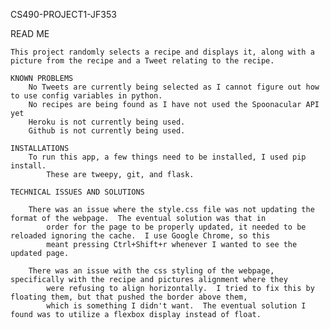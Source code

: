 CS490-PROJECT1-JF353

READ ME
    
    This project randomly selects a recipe and displays it, along with a picture from the recipe and a Tweet relating to the recipe.
    
    KNOWN PROBLEMS
        No Tweets are currently being selected as I cannot figure out how to use config variables in python.
        No recipes are being found as I have not used the Spoonacular API yet
        Heroku is not currently being used.
        Github is not currently being used.
    
    INSTALLATIONS
        To run this app, a few things need to be installed, I used pip install.
            These are tweepy, git, and flask.
            
    TECHNICAL ISSUES AND SOLUTIONS
    
        There was an issue where the style.css file was not updating the format of the webpage.  The eventual solution was that in
            order for the page to be properly updated, it needed to be reloaded ignoring the cache.  I use Google Chrome, so this
            meant pressing Ctrl+Shift+r whenever I wanted to see the updated page.
            
        There was an issue with the css styling of the webpage, specifically with the recipe and pictures alignment where they
            were refusing to align horizontally.  I tried to fix this by floating them, but that pushed the border above them,
            which is something I didn't want.  The eventual solution I found was to utilize a flexbox display instead of float.